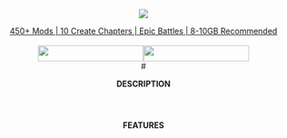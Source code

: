 <p align="center"><a href="https://www.curseforge.com/members/realbritakee/projects" rel="nofollow"><img src="https://i.ibb.co/J599Zmd/britakeestudios.png">
<br/>
<p align="center">450+ Mods | 10 Create Chapters | Epic Battles | 8-10GB Recommended
<br/>
<br/>
<a href="https://dsc.gg/britakeestudio" rel="nofollow"><img src="https://img.shields.io/discord/1272931953821352047?style=for-the-badge&logo=discord&logoColor=fff&label=Britakee Studio&labelColor=0c1323&color=f97044" width="186" height="28"></a><a href="https://ko-fi.com/britakee" rel="nofollow"><img src="https://img.shields.io/static/v1?label=ko-fi&amp;message=Buy me a coffee&amp;color=f97044&amp;labelColor=0c1323&amp;style=for-the-badge&amp;logo=kofi&amp;logoColor=fff" alt="" width="186" height="28"></a>
<br/>
#
<br/>
<p align="center"><strong>DESCRIPTION</strong>
<br/>
<br/>

#

<p align="center"><strong>FEATURES</strong></p>
<br/>
